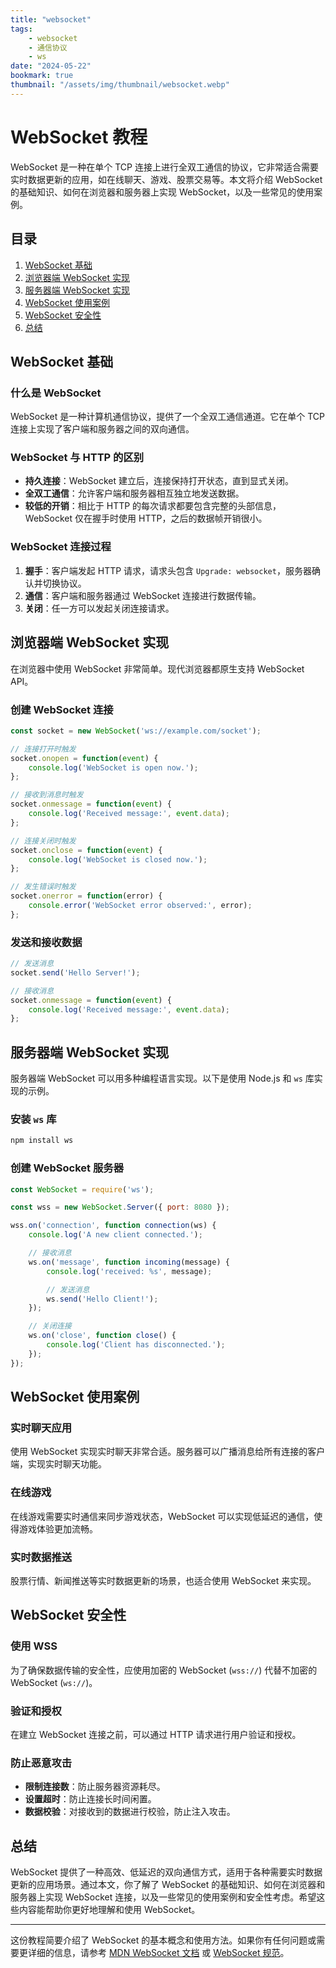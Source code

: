 ```yaml
---
title: "websocket"
tags:
    - websocket
    - 通信协议
    - ws
date: "2024-05-22"
bookmark: true
thumbnail: "/assets/img/thumbnail/websocket.webp"
---
```

# WebSocket 教程

WebSocket 是一种在单个 TCP 连接上进行全双工通信的协议，它非常适合需要实时数据更新的应用，如在线聊天、游戏、股票交易等。本文将介绍 WebSocket 的基础知识、如何在浏览器和服务器上实现 WebSocket，以及一些常见的使用案例。

## 目录
1. [WebSocket 基础](#websocket-基础)
2. [浏览器端 WebSocket 实现](#浏览器端-websocket-实现)
3. [服务器端 WebSocket 实现](#服务器端-websocket-实现)
4. [WebSocket 使用案例](#websocket-使用案例)
5. [WebSocket 安全性](#websocket-安全性)
6. [总结](#总结)

## WebSocket 基础

### 什么是 WebSocket
WebSocket 是一种计算机通信协议，提供了一个全双工通信通道。它在单个 TCP 连接上实现了客户端和服务器之间的双向通信。

### WebSocket 与 HTTP 的区别
- **持久连接**：WebSocket 建立后，连接保持打开状态，直到显式关闭。
- **全双工通信**：允许客户端和服务器相互独立地发送数据。
- **较低的开销**：相比于 HTTP 的每次请求都要包含完整的头部信息，WebSocket 仅在握手时使用 HTTP，之后的数据帧开销很小。

### WebSocket 连接过程
1. **握手**：客户端发起 HTTP 请求，请求头包含 `Upgrade: websocket`，服务器确认并切换协议。
2. **通信**：客户端和服务器通过 WebSocket 连接进行数据传输。
3. **关闭**：任一方可以发起关闭连接请求。

## 浏览器端 WebSocket 实现

在浏览器中使用 WebSocket 非常简单。现代浏览器都原生支持 WebSocket API。

### 创建 WebSocket 连接

```javascript
const socket = new WebSocket('ws://example.com/socket');

// 连接打开时触发
socket.onopen = function(event) {
    console.log('WebSocket is open now.');
};

// 接收到消息时触发
socket.onmessage = function(event) {
    console.log('Received message:', event.data);
};

// 连接关闭时触发
socket.onclose = function(event) {
    console.log('WebSocket is closed now.');
};

// 发生错误时触发
socket.onerror = function(error) {
    console.error('WebSocket error observed:', error);
};
```

### 发送和接收数据

```javascript
// 发送消息
socket.send('Hello Server!');

// 接收消息
socket.onmessage = function(event) {
    console.log('Received message:', event.data);
};
```

## 服务器端 WebSocket 实现

服务器端 WebSocket 可以用多种编程语言实现。以下是使用 Node.js 和 `ws` 库实现的示例。

### 安装 `ws` 库

```bash
npm install ws
```

### 创建 WebSocket 服务器

```javascript
const WebSocket = require('ws');

const wss = new WebSocket.Server({ port: 8080 });

wss.on('connection', function connection(ws) {
    console.log('A new client connected.');

    // 接收消息
    ws.on('message', function incoming(message) {
        console.log('received: %s', message);

        // 发送消息
        ws.send('Hello Client!');
    });

    // 关闭连接
    ws.on('close', function close() {
        console.log('Client has disconnected.');
    });
});
```

## WebSocket 使用案例

### 实时聊天应用

使用 WebSocket 实现实时聊天非常合适。服务器可以广播消息给所有连接的客户端，实现实时聊天功能。

### 在线游戏

在线游戏需要实时通信来同步游戏状态，WebSocket 可以实现低延迟的通信，使得游戏体验更加流畅。

### 实时数据推送

股票行情、新闻推送等实时数据更新的场景，也适合使用 WebSocket 来实现。

## WebSocket 安全性

### 使用 WSS

为了确保数据传输的安全性，应使用加密的 WebSocket (`wss://`) 代替不加密的 WebSocket (`ws://`)。

### 验证和授权

在建立 WebSocket 连接之前，可以通过 HTTP 请求进行用户验证和授权。

### 防止恶意攻击

- **限制连接数**：防止服务器资源耗尽。
- **设置超时**：防止连接长时间闲置。
- **数据校验**：对接收到的数据进行校验，防止注入攻击。

## 总结

WebSocket 提供了一种高效、低延迟的双向通信方式，适用于各种需要实时数据更新的应用场景。通过本文，你了解了 WebSocket 的基础知识、如何在浏览器和服务器上实现 WebSocket 连接，以及一些常见的使用案例和安全性考虑。希望这些内容能帮助你更好地理解和使用 WebSocket。

---

这份教程简要介绍了 WebSocket 的基本概念和使用方法。如果你有任何问题或需要更详细的信息，请参考 [MDN WebSocket 文档](https://developer.mozilla.org/en-US/docs/Web/API/WebSocket) 或 [WebSocket 规范](https://tools.ietf.org/html/rfc6455)。